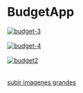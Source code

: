 # BudgetApp
<a href="https://postimg.cc/5YMhjrz1" target="_blank"><img src="https://i.postimg.cc/1tgs7h5g/budget-3.png" alt="budget-3"/></a><br/><br/>
<a href="https://postimg.cc/Tym8dxpC" target="_blank"><img src="https://i.postimg.cc/Gpgbjhrw/budget-4.png" alt="budget-4"/></a><br/><br/>
<a href="https://postimg.cc/k2L3PGX2" target="_blank"><img src="https://i.postimg.cc/xd10HNw3/budget2.png" alt="budget2"/></a><br/><br/>
<br /><a href='https://postimages.org/es/'>subir imagenes grandes</a><br />
